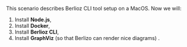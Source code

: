 This scenario describes Berlioz CLI tool setup on a MacOS. Now we will:
1. Install **Node.js**,
2. Install **Docker**,
3. Install **Berlioz CLI**,
4. Install **GraphViz** (so that Berlizo can render nice diagrams) .